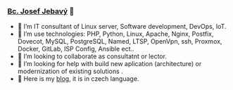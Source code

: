 ### [Bc. Josef Jebavý](https://www.josefjebavy.cz) 👋

<!--
**josefjebavy/josefjebavy** is a ✨ _special_ ✨ repository because its `README.md` (this file) appears on your GitHub profile.
-->

- 🔭 I’m IT consultant of Linux server, Software development, DevOps, IoT.
- 🌱 I’m use technologies: PHP, Python, Linux, Apache, Nginx, Postfix, Dovecot, MySQL, PostgreSQL, Named, LTSP, OpenVpn, ssh, Proxmox, Docker, GitLab, ISP Config, Ansible ect..
- 👯 I’m looking to collaborate as consultatnt or lector.
- 🤔 I’m looking for help with build new aplication (architecture) or modernization of existing solutions .
- 💬 Here is my [blog](https://blog.josefjebavy.cz), it is in czech language.

<!--
- 📫 How to reach me: ...
- 😄 Pronouns: ...
- ⚡ Fun fact: ...

-->
